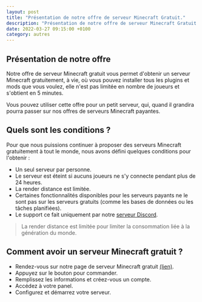 ```yaml
---
layout: post
title: "Présentation de notre offre de serveur Minecraft Gratuit."
description: "Présentation de notre offre de serveur Minecraft Gratuit à vie."
date: 2022-03-27 09:15:00 +0100
category: autres
---
```


## Présentation de notre offre

Notre offre de serveur Minecraft gratuit vous permet d'obtenir un serveur Minecraft gratuitement, à vie, où vous pouvez installer tous les plugins et mods que vous voulez, elle n'est pas limitée en nombre de joueurs et s'obtient en 5 minutes.

Vous pouvez utiliser cette offre pour un petit serveur, qui, quand il grandira pourra passer sur nos offres de serveurs Minecraft payantes.

## Quels sont les conditions ?

Pour que nous puissions continuer à proposer des serveurs Minecraft gratuitement à tout le monde, nous avons défini quelques conditions pour l'obtenir :

* Un seul serveur par personne.
* Le serveur est éteint si aucuns joueurs ne s'y connecte pendant plus de 24 heures.
* La render distance est limitée.
* Certaines fonctionnalités disponibles pour les serveurs payants ne le sont pas sur les serveurs gratuits (comme les bases de données ou les tâches planifiées).
* Le support ce fait uniquement par notre [serveur Discord](https://discord.gg/554DCvV).

> La render distance est limitée pour limiter la consommation liée à la génération du monde.

## Comment avoir un serveur Minecraft gratuit ?

* Rendez-vous sur notre page de serveur Minecraft gratuit [(lien)](https://skoali.com/minecraft-gratuit).
* Appuyez sur le bouton pour commander.
* Remplissez les informations et créez-vous un compte.
* Accédez à votre panel.
* Configurez et démarrez votre serveur.